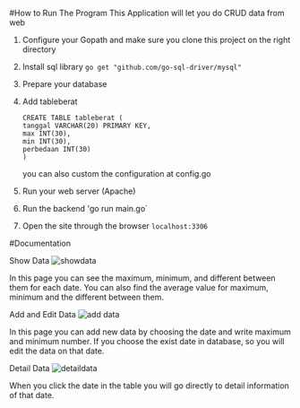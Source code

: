 #How to Run The Program
This Application will let you do CRUD data from web

1. Configure your Gopath and make sure you clone this project on the right directory

2. Install sql library
    `go get "github.com/go-sql-driver/mysql"`

3. Prepare your database

4. Add tableberat
    ```
    CREATE TABLE tableberat (
    tanggal VARCHAR(20) PRIMARY KEY,
    max INT(30),
    min INT(30),
    perbedaan INT(30)
    )
    ```
    you can also custom the configuration at config.go

5. Run your web server (Apache)

6. Run the backend
    'go run main.go`

7. Open the site through the browser
    `localhost:3306`

#Documentation

Show Data
![showdata](https://user-images.githubusercontent.com/43384324/99107722-dcc68380-2618-11eb-86cc-58f9965afb76.PNG)

In this page you can see the maximum, minimum, and different between them for each date. You can also find the average value for maximum, minimum and the different between them.

Add and Edit Data
![add data](https://user-images.githubusercontent.com/43384324/99107187-0af79380-2618-11eb-983a-f2c429c3ef1e.PNG)

In this page you can add new data by choosing the date and write maximum and minimum number. If you choose the exist date in database, so you will edit the data on that date.

Detail Data
![detaildata](https://user-images.githubusercontent.com/43384324/99107231-13e86500-2618-11eb-9056-b1ddf163a2cc.PNG)

When you click the date in the table you will go directly to detail information of that date.
